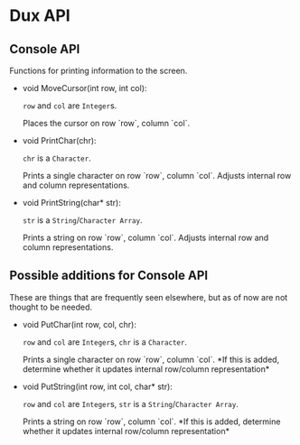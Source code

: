 # Dux API #

## Console API ##

Functions for printing information to the screen.

* <p><span class="func-type">void</span> <span class="func-name">MoveCursor</span>(<span class="func-type">int</span> <span class="func-arg">row</span>, <span class="ret">int</span> <span class="func-arg">col</span>):</p>
  <p class="types_overview"><code>row</code> and <code>col</code> are <code>Integer</code>s.</p>
  Places the cursor on row `row`, column `col`.

* <p><span class="func-type">void</span> <span class="func-name">PrintChar</span>(<span class="func-arg">chr</span>):</p>
  <p class="types_overview"><code>chr</code> is a <code>Character</code>.</p>
  Prints a single character on row `row`, column `col`.
  Adjusts internal row and column representations.

* <p><span class="func-type">void</span> <span class="func-name">PrintString</span>(<span class="func-type">char*</span> <span class="func-arg">str</span>):</p>
  <p class="types_overview"><code>str</code> is a <code>String</code>/<code>Character Array</code>.</p>
  Prints a string on row `row`, column `col`.
  Adjusts internal row and column representations.

## Possible additions for Console API ##

These are things that are frequently seen elsewhere, but as of now are not thought to be needed.

* <p><span class="func-type">void</span> <span class="func-name">PutChar</span>(<span class="func-type">int</span> <span class="func-arg">row</span>, <span class="func-arg">col</span>, <span class="func-arg">chr</span>):</p>
  <p class="types_overview"><code>row</code> and <code>col</code> are <code>Integer</code>s, <code>chr</code> is a <code>Character</code>.</p>
  Prints a single character on row `row`, column `col`.
  *If this is added, determine whether it updates internal row/column representation*

* <p><span class="func-type">void</span> <span class="func-name">PutString</span>(<span class="func-type">int</span> <span class="func-arg">row</span>, <span class="func-type">int</span> <span class="func-arg">col</span>, <span class="func-type">char*</span> <span class="func-arg">str</span>):</p>
  <p class="types_overview"><code>row</code> and <code>col</code> are <code>Integer</code>s, <code>str</code> is a <code>String</code>/<code>Character Array</code>.</p>
  Prints a string on row `row`, column `col`.
  *If this is added, determine whether it updates internal row/column representation*

